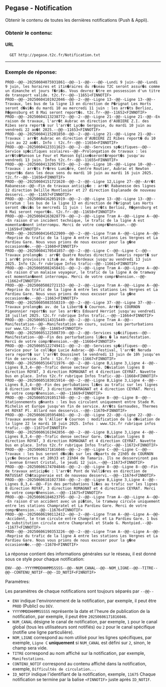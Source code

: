 ## Pegase - Notification

Obtenir le contenu de toutes les dernières notifications (Push & Appli).

### Obtenir le contenu:

#### URL
```
  GET http://pegase.t2c.fr/Notification.txt
```


---

### Exemple de réponse:

```
PROD--@@--20250604075931861--@@--1--@@----@@--Lundi 9 juin--@@--Lundi 9 juin, les horaires et itin�raires du r�seau T2C seront assur�s comme un dimanche et jours f�ri�s. Vous devrez �tre en possession d'un titre de transport valide. t2c.fr--@@--11651<FINNOTIF>
PROD--@@--20250604101922046--@@--2--@@--Ligne 13--@@--Ligne 13--@@--Travaux, les bus de la ligne 13 en direction de P�rignat Les Horts seront d�vi�s du mardi 10 au mercredi 11 juin : les arr�ts Berlioz, R�gensburg et 8 Mai seront report�s. t2c.fr--@@--11652<FINNOTIF>
PROD--@@--20250604113238772--@@--2--@@--Ligne 21--@@--Ligne 21--@@--En raison de travaux, l'arr�t Aubrac en direction d'AUBIERE Z.I. des Ribes sera report� sur l'arr�t Lyc�e Gergovie, du mardi 10 juin au vendredi 22 ao�t 2025.--@@--11653<FINNOTIF>
PROD--@@--20250604115201850--@@--2--@@--Ligne 21--@@--Ligne 21--@@--Travaux : arr�t Aubrac en direction d'AUBIERE ZI Ribes report� du 10 juin au 22 ao�t. Info : t2c.fr--@@--11654<FINNOTIF>
PROD--@@--20250604123311623--@@--2--@@--Services sp�cifiques--@@--Service sp�cifiques scolaires--@@--Prolongation de travaux : les arr�ts�Manson Le Four et Manson Eglise�seront�report�s jusqu'au vendredi 13 juin. Infos t2c.fr--@@--11655<FINNOTIF>
PROD--@@--20250604132957973--@@--2--@@--Ligne 10--@@--Ligne 10--@@--Travaux : arr�ts Fr�res Lumi�re, Centre Routier, Aubrac et Newton report�s dans les deux sens du mardi 10 juin au mardi 16 juin 2025. t2c.fr--@@--11656<FINNOTIF>
PROD--@@--20250604151721628--@@--2--@@--Ligne 12,Ligne 27--@@--Arr�t Rabanesse--@@--Fin de travaux anticip�e : arr�t Rabanesse des lignes 12 direction Delille Montlosier et 27 direction Esplanade de nouveau desservi.--@@--11657<FINNOTIF>
PROD--@@--20250604162051919--@@--2--@@--Ligne 13--@@--Ligne 13--@@--Erratum : les bus de la ligne 13 en direction de P�rignat Les Horts seront d�vi�s le mercredi 11 juin : les arr�ts Berlioz, R�gensburg et 8 Mai seront report�s. t2c.fr--@@--11658<FINNOTIF>
PROD--@@--20250604163828779--@@--2--@@--Ligne Tram A--@@--Ligne A--@@--En raison d'un incident technique, le trafic de la ligne A est momentan�ment interrompu. Merci de votre compr�hension.--@@--11659<FINNOTIF>
PROD--@@--20250604164522909--@@--2--@@--Ligne Tram A--@@--Ligne A--@@--Reprise du trafic de la ligne A entre les stations Les Vergnes et La Pardieu Gare. Nous vous prions de nous excuser pour la g�ne occasionn�e.--@@--11660<FINNOTIF>
PROD--@@--20250604170541857--@@--2--@@--Ligne C--@@--Ligne C--@@--Travaux prolong�s : arr�t Quatre Routes direction Tamaris report� sur 1 arr�t provisoire situ� av. de Bordeaux jusqu'au vendredi 13 juin 2025. Info t2c.fr rubrique Infos trafic--@@--11661<FINNOTIF>
PROD--@@--20250605082458431--@@--2--@@--Ligne Tram A--@@--Ligne A--@@--En raison d'un malaise voyageur, le trafic de la ligne A de tramway est momentan�ment interrompu. Merci de votre compr�hension.--@@--11662<FINNOTIF>
PROD--@@--20250605082721153--@@--2--@@--Ligne Tram A--@@--Ligne A--@@--Reprise du trafic de la ligne A entre les stations Les Vergnes et La Pardieu Gare. Nous vous prions de nous excuser pour la g�ne occasionn�e.--@@--11663<FINNOTIF>
PROD--@@--20250605083558319--@@--2--@@--Ligne 37--@@--Ligne 37--@@--Travaux prolong�s av. de la Libert� � Cournon. Arr�ts COURNON Pigeonnier report�s sur les arr�ts Edouard Herriot jusqu'au vendredi 18 juillet 2025. t2c.fr rubrique Infos trafic.--@@--11664<FINNOTIF>
PROD--@@--20250605114315449--@@--2--@@--Ligne Tram A--@@--Manifestation--@@--Manifestation en cours, suivez les perturbations sur www.t2c.fr--@@--11665<FINNOTIF>
PROD--@@--20250605122508739--@@--2--@@--Services sp�cifiques--@@--Manifestation--@@--Fin des perturbations li�es � la manifestation. Merci de votre compr�hension.--@@--11666<FINNOTIF>
PROD--@@--20250605122749411--@@--2--@@--Services sp�cifiques--@@--Service pour le coll�ge Lucie Aubrac--@@--Festival, l'arr�t Neruda sera report� sur l'arr�t Doussinet le vendredi 13 juin de 10h jusqu'en fin de service. Info : t2c.fr--@@--11667<FINNOTIF>
PROD--@@--20250605164711976--@@--2--@@--Ligne B,Ligne 3,Ligne 4--@@--Lignes B,3,4--@@--Trafic dense secteur Gare. D�viation lignes B direction ROYAT, 3 direction ROMAGNAT et 4 direction CEYRAT. Navette bus en place. Infos t2c.fr rubrique Infos Trafic--@@--11668<FINNOTIF>
PROD--@@--20250605183015914--@@--2--@@--Ligne B,Ligne 3,Ligne 4--@@--Lignes B,3,4--@@--Fin des pertubations li�es au trafic sur les lignes B direction ROYAT, 3 direction ROMAGNAT et 4 direction CEYRAT. Merci de votre compr�hension.--@@--11669<FINNOTIF>
PROD--@@--20250605191051740--@@--2--@@--Ligne B--@@--Ligne B--@@--Stationnements g�nants : les bus circulent uniquement entre Stade M. Michelin et Europe jusqu'en fin de service. Arr�ts Garnaudes, Thermes et ROYAT Pl. Allard non desservis.--@@--11670<FINNOTIF>
PROD--@@--20250606105954861--@@--2--@@--Ligne 22--@@--Ligne 22--@@--Travaux avenue de l'Allier � Cournon : modification de la d�viation de la ligne 22 le mardi 10 juin 2025. Infos : www.t2c.fr rubrique infos trafic.--@@--11671<FINNOTIF>
PROD--@@--20250606161942856--@@--2--@@--Ligne B,Ligne 3,Ligne 4--@@--Lignes B,3,4--@@--Trafic dense secteur Gare. D�viation lignes B direction ROYAT, 3 direction ROMAGNAT et 4 direction CEYRAT. Navette bus en place. Infos t2c.fr rubrique Infos Trafic--@@--11672<FINNOTIF>
PROD--@@--20250606171816046--@@--2--@@--Ligne C--@@--Ligne C--@@--Travaux : les bus seront d�vi�s sur les d�parts de 21h05 de COURNON Lyc�e Descartes et 20h33 et 21h04 de Tamaris. Ils ne desserviront pas l'avenue Ernest Cristal, le jeudi 12 juin.--@@--11673<FINNOTIF>
PROD--@@--20250606174704846--@@--2--@@--Ligne 8--@@--Ligne 8--@@--Fin de travaux anticip�e : l'arr�t Pont de Valli�res en direction de MATUSSAT Ch�taigneraie est de nouveau desservi.--@@--11674<FINNOTIF>
PROD--@@--20250606181027384--@@--2--@@--Ligne B,Ligne 3,Ligne 4--@@--Lignes B,3,4--@@--Fin des pertubations li�es au trafic sur les lignes B direction ROYAT, 3 direction ROMAGNAT et 4 direction CEYRAT. Merci de votre compr�hension.--@@--11675<FINNOTIF>
PROD--@@--20250606184623795--@@--2--@@--Ligne Tram A--@@--Ligne A--@@--En raison d'un accident avec un pi�ton, le tramway circule uniquement entre les stations Champratel et La Pardieu Gare. Merci de votre compr�hension.--@@--11676<FINNOTIF>
PROD--@@--20250606190112412--@@--2--@@--Ligne Tram A--@@--Ligne A--@@--Accident, le tram circule entre Champratel et La Pardieu Gare. 1 bus de substitution circule entre Champratel et Stade G. Montpied.--@@--11677<FINNOTIF>
PROD--@@--20250606190353226--@@--2--@@--Ligne Tram A--@@--Ligne A--@@--Reprise du trafic de la ligne A entre les stations Les Vergnes et La Pardieu Gare. Nous vous prions de nous excuser pour la g�ne occasionn�e.--@@--11678<FINNOTIF>

```

La réponse contient des informations générales sur le réseau, il est donné sous ce style pour chaque notification:

```
ENV--@@--YYYYMMDDHHMMSSSSS--@@--NUM_CANAL--@@--NOM_LIGNE--@@--TITRE--@@--CONTENU_NOTIF--@@--ID_NOTIF<FINNOTIF>
```

Paramètres:

Les paramètres de chaque notifications sont toujours séparés par `--@@--`
* `ENV` indique l'environnement de la notification, par exemple, il peut être `PROD` (Public) ou `DEV`.
* `YYYYMMDDHHMMSSSSS` représente la date et l'heure de publication de la notification, par exemple, il peut être `20250606171816046`.
* `NUM_CANAL` désigne le canal de notification, par exemple, `1` pour le canal global (tous les utilisateurs sont notifiés) ou `2` pour le canal spécifique (notifie une ligne particulière).
* `NOM_LIGNE` correspond au nom utilisé pour les lignes spécifiques, par exemple, `Ligne C` **uniquement** si `NUM_CANAL` est défini sur `2`, sinon, le champ sera vide.
* `TITRE` correspond au nom affiché sur la notification, par exemple, `Manifestations`.
* `CONTENU_NOTIF` correspond au contenu affiché dans la notification, exemple, `Difficultés de circulation...`
* `ID_NOTIF` indique l'identifiant de la notification, exemple, `11675`
Chaque notification se termine par la balise `<FINNOTIF>` juste après `ID_NOTIF`.
